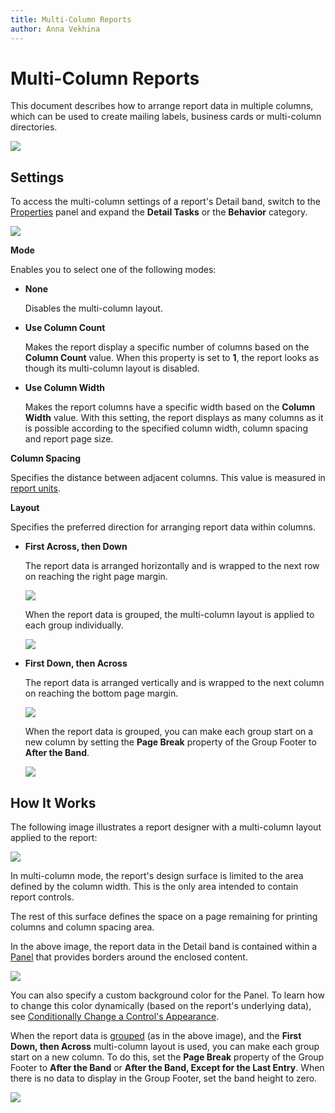```yaml
---
title: Multi-Column Reports
author: Anna Vekhina
---
```

# Multi-Column Reports

This document describes how to arrange report data in multiple columns, which can be used to create mailing labels, business cards or multi-column directories.

![](../../../images/eurd-web-multi-column-result.png)

## Settings
To access the multi-column settings of a report's Detail band, switch to the [Properties](../report-designer-tools/ui-panels/properties-panel.md) panel and expand the **Detail Tasks** or the **Behavior** category.

![](../../../images/eurd-web-multi-column-options.png)

**Mode**

Enables you to select one of the following modes:

* **None** 

    Disables the multi-column layout.

* **Use Column Count**

    Makes the report display a specific number of columns based on the **Column Count** value. When this property is set to **1**, the report looks as though its multi-column layout is disabled.

* **Use Column Width** 

    Makes the report columns have a specific width based on the **Column Width** value. With this setting, the report displays as many columns as it is possible according to the specified column width, column spacing and report page size.

**Column Spacing**

Specifies the distance between adjacent columns. This value is measured in [report units](../configure-design-settings/change-a-report-measurement-units.md).

**Layout** 

Specifies the preferred direction for arranging report data within columns.

* **First Across, then Down**

    The report data is arranged horizontally and is wrapped to the next row on reaching the right page margin.

    ![](../../../images/eurd-web-multi-column-across-then-down-ungrouped.png)

    When the report data is grouped, the multi-column layout is applied to each group individually.

    ![](../../../images/eurd-web-multi-column-across-then-down-grouped.png)

* **First Down, then Across**

    The report data is arranged vertically and is wrapped to the next column on reaching the bottom page margin.

    ![](../../../images/eurd-web-multi-column-down-then-across-ungrouped.png)

    When the report data is grouped, you can make each group start on a new column by setting the **Page Break** property of the Group Footer to **After the Band**.

    ![](../../../images/eurd-web-multi-column-down-then-across-grouped.png)

## How It Works
The following image illustrates a report designer with a multi-column layout applied to the report:

![](../../../images/eurd-web-multi-column-layout.png)

In multi-column mode, the report's design surface is limited to the area defined by the column width. This is the only area intended to contain report controls.

The rest of this surface defines the space on a page remaining for printing columns and column spacing area.

In the above image, the report data in the Detail band is contained within a [Panel](../use-report-elements/use-basic-report-controls/panel.md) that provides borders around the enclosed content.

![](../../../images/eurd-web-multi-column-panel-borders-property.png)

You can also specify a custom background color for the Panel. To learn how to change this color dynamically (based on the report's underlying data), see [Conditionally Change a Control's Appearance](../shape-report-data/specify-conditions-for-report-elements/conditionally-change-a-control-appearance.md).

When the report data is [grouped](../shape-report-data/group-and-sort-data/group-data.md) (as in the above image), and the **First Down, then Across** multi-column layout is used, you can make each group start on a new column. To do this, set the **Page Break** property of the Group Footer to **After the Band** or **After the Band, Except for the Last Entry**. When there is no data to display in the Group Footer, set the band height to zero.

![](../../../images/eurd-web-multi-column-band-page-break.png)
